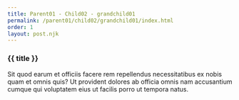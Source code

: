```yaml
---
title: Parent01 - Child02 - grandchild01
permalink: /parent01/child02/grandchild01/index.html
order: 1
layout: post.njk
---
```


### {{ title }}

Sit quod earum et officiis facere rem repellendus necessitatibus ex nobis quam et omnis quis? Ut provident dolores ab officia omnis nam accusantium cumque qui voluptatem eius ut facilis porro ut tempora natus.
